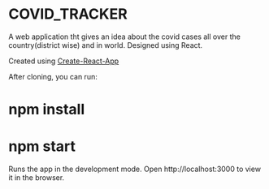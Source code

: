 # COVID_TRACKER
A web application tht gives an idea about the covid cases all over the country(district wise) and in world. Designed using React.

Created using <a href="https://reactjs.org/" >Create-React-App</a>

After cloning, you can run:

# npm install

# npm start

Runs the app in the development mode.
Open http://localhost:3000 to view it in the browser.
